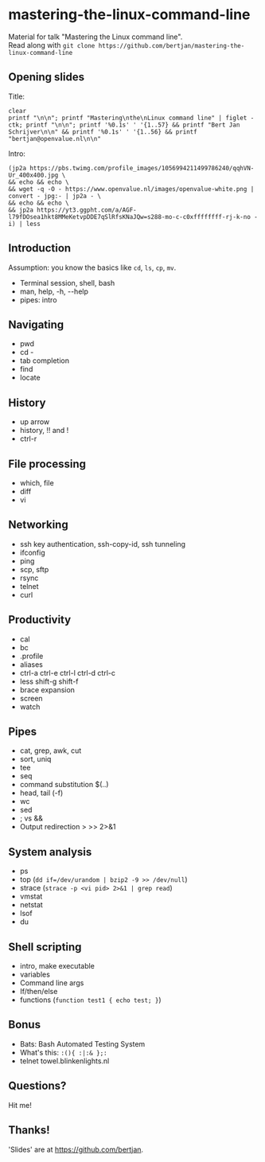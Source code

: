 # mastering-the-linux-command-line
Material for talk "Mastering the Linux command line".  
Read along with `git clone https://github.com/bertjan/mastering-the-linux-command-line`

Opening slides
---

Title:
```
clear
printf "\n\n"; printf "Mastering\nthe\nLinux command line" | figlet -ctk; printf "\n\n"; printf '%0.1s' ' '{1..57} && printf "Bert Jan Schrijver\n\n" && printf '%0.1s' ' '{1..56} && printf "bertjan@openvalue.nl\n\n"
```

Intro:

```
(jp2a https://pbs.twimg.com/profile_images/1056994211499786240/qqhVN-Ur_400x400.jpg \
&& echo && echo \
&& wget -q -O - https://www.openvalue.nl/images/openvalue-white.png | convert - jpg:- | jp2a - \
&& echo && echo \
&& jp2a https://yt3.ggpht.com/a/AGF-l79fDOsea1hkt8MMeKetvpDDE7qSlRfsKNaJQw=s288-mo-c-c0xffffffff-rj-k-no -i) | less
```




Introduction
---
Assumption: you know the basics like `cd`, `ls`, `cp`, `mv`.

- Terminal session, shell, bash
- man, help, -h, --help
- pipes: intro

Navigating
---
- pwd
- cd -  
- tab completion  
- find
- locate

History
---
- up arrow
- history, !! and !<number>
- ctrl-r

File processing
---
- which, file
- diff
- vi

Networking
---
- ssh key authentication, ssh-copy-id, ssh tunneling
- ifconfig
- ping
- scp, sftp
- rsync
- telnet
- curl

Productivity
---
- cal
- bc
- .profile
- aliases
- ctrl-a ctrl-e ctrl-l ctrl-d ctrl-c
- less shift-g shift-f
- brace expansion
- screen
- watch

Pipes
---
- cat, grep, awk, cut
- sort, uniq
- tee 
- seq
- command substitution $(..)
- head, tail (-f)
- wc
- sed
- ; vs &&
- Output redirection > >> 2>&1

System analysis
---
- ps
- top (`dd if=/dev/urandom | bzip2 -9 >> /dev/null`)
- strace (`strace -p <vi pid> 2>&1 | grep read`)
- vmstat
- netstat
- lsof
- du 

Shell scripting
---
- intro, make executable
- variables
- Command line args
- If/then/else
- functions (`function test1 { echo test; }`)


Bonus
---
- Bats: Bash Automated Testing System
- What's this:  `:(){ :|:& };:`
- telnet towel.blinkenlights.nl

Questions?
---
Hit me!

Thanks!
---
'Slides' are at https://github.com/bertjan.
